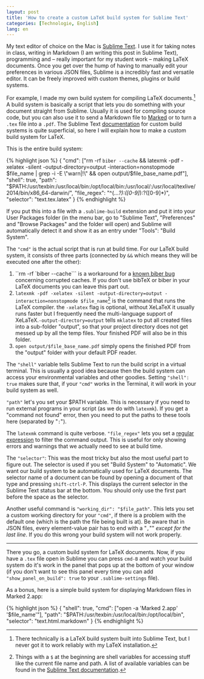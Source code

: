 ```yaml
---
layout: post
title: 'How to create a custom LaTeX build system for Sublime Text'
categories: [Technologie, English]
lang: en
---
```


My text editor of choice on the Mac is [Sublime Text](http://www.sublimetext.com/). I use it for taking notes in class, writing in Markdown (I am writing this post in Sublime Text), programming and – really important for my student work – making LaTeX documents. Once you get over the hump of having to manually edit your preferences in various JSON files, Sublime is a incredibly fast and versatile editor. It can be freely improved with custom themes, plugins or build systems.

For example, I made my own build system for compiling LaTeX documents.[^1] A build system is basically a script that lets you do something with your document straight from Sublime. Usually it is used for compiling source code, but you can also use it to send a Markdown file to [Marked](http://marked2app.com) or to turn a `.tex` file into a `.pdf`. The Sublime Text [documentation](http://www.sublimetext.com/docs/build) for custom build systems is quite superficial, so here I will explain how to make a custom build system for LaTeX.

[^1]: There technically is a LaTeX build system built into Sublime Text, but I never got it to work reliably with my LaTeX installation. 

This is the entire build system:

{% highlight json %}
{
    "cmd": ["rm -rf `biber --cache` && latexmk -pdf -xelatex -silent -output-directory=output -interaction=nonstopmode $file_name | grep -i -E \"warn|!\" && open output/$file_base_name.pdf"],
    "shell": true,
    "path": "$PATH:/usr/texbin:/usr/local/bin:/opt/local/bin:/usr/local/:/usr/local/texlive/2014/bin/x86_64-darwin/",
    "file_regex": "^(…*?):([0-9]*):?([0-9]*)",
    "selector": "text.tex.latex"
}
{% endhighlight %}

If you put this into a file with a `.sublime-build` extension and put it into your User Packages folder (in the menu bar, go to "Sublime Text", "Preferences" and "Browse Packages" and the folder will open) and Sublime will automatically detect it and show it as an entry under "Tools": "Build System".

The `"cmd"` is the actual script that is run at build time. For our LaTeX build system, it consists of three parts (connected by `&&` which means they will be executed one after the other):

1. ``rm -rf `biber --cache``` is a workaround for a [known biber bug](http://tex.stackexchange.com/questions/18859/biber-gives-i-found-no-citation-commands-is-there-a-solution) concerning corrupted caches. If you don't use bibTeX or biber in your LaTeX documents you can leave this part out.
2. `latexmk -pdf -xelatex -silent -output-directory=output -interaction=nonstopmode $file_name`[^2] is the command that runs the LaTeX compiler. the `-xelatex` flag is optional, without XeLaTeX it usually runs faster but I frequently need the multi-language support of XeLaTeX.`-output-directory=output` tells `mklatex` to put all created files into a sub-folder "output", so that your project directory does not get messed up by all the temp files. Your finished PDF will also be in this folder.
3. `open output/$file_base_name.pdf` simply opens the finished PDF from the "output" folder with your default PDF reader.

[^2]: Things with a `$` at the beginning are shell variables for accessing stuff like the current file name and path. A list of available variables can be found in the [Sublime Text documentation](http://www.sublimetext.com/docs/build).

The `"shell"` variable tells Sublime Text to run the build script in a virtual terminal. This is usually a good idea because then the build system can access your environmental variables and other goodies. Setting `"shell": true` makes sure that, if your `"cmd"` works in the Terminal, it will work in your build system as well.

`"path"` let's you set your $PATH variable. This is necessary if you need to run external programs in your script (as we do with `latexmk`). If you get a "command not found" error, then you need to put the paths to these tools here (separated by "`:`").

The `latexmk` command is quite verbose. `"file_regex"` lets you set a [regular expression](https://en.wikipedia.org/wiki/Regular_expression) to filter the command output. This is useful for only showing errors and warnings that we actually need to see at build time.

The `"selector"`: This was the most tricky but also the most useful part to figure out. The selector is used if you set "Build System" to "Automatic". We want our build system to be automatically used for LaTeX documents. The selector name of a document can be found by opening a document of that type and pressing `shift-ctrl-P`. This displays the current selector in the Sublime Text status bar at the bottom. You should only use the first part before the space as the selector.

Another useful command is `"working_dir": "$file_path"`. This lets you set a custom working directory for your `"cmd"`, if there is a problem with the default one (which is the path the file being built is at). Be aware that in JSON files, every element-value pair has to end with a "`,`"" *except for the last line*. If you do this wrong your build system will not work properly.

----

There you go, a custom build system for LaTeX documents. Now, if you have a `.tex` file open in Sublime you can press `cmd-B` and watch your build system do it's work in the panel that pops up at the bottom of your window (if you don't want to see this panel every time you can add `"show_panel_on_build": true` to your `.sublime-settings` file).

As a bonus, here is a simple build system for displaying Markdown files in Marked 2.app:

{% highlight json %}
{
    "shell": true,
    "cmd": ["open -a 'Marked 2.app' '$file_name'"],
    "path": "$PATH:/usr/texbin:/usr/local/bin:/opt/local/bin",
    "selector": "text.html.markdown"
}
{% endhighlight %}